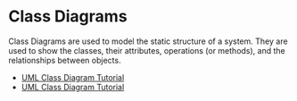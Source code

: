 # Class Diagrams

Class Diagrams are used to model the static structure of a system. They are used to show the classes, their attributes, operations (or methods), and the relationships between objects.

- [UML Class Diagram Tutorial](https://www.youtube.com/watch?v=UI6lqHOVHic)
- [UML Class Diagram Tutorial](https://www.youtube.com/watch?v=3cmzqZzwNDM&list=PLfoY2ARMh0hC2FcJKP5voAKCpk6PZXSd5&index=2)

